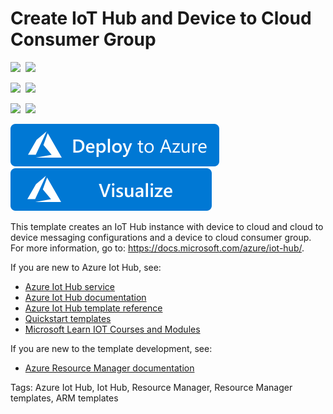 # Create IoT Hub and Device to Cloud Consumer Group

<IMG SRC="https://azurequickstartsservice.blob.core.windows.net/badges/101-iothub-with-consumergroup-create/PublicLastTestDate.svg" />&nbsp;
<IMG SRC="https://azurequickstartsservice.blob.core.windows.net/badges/101-iothub-with-consumergroup-create/PublicDeployment.svg" />&nbsp;

<IMG SRC="https://azurequickstartsservice.blob.core.windows.net/badges/101-iothub-with-consumergroup-create/FairfaxLastTestDate.svg" />&nbsp;
<IMG SRC="https://azurequickstartsservice.blob.core.windows.net/badges/101-iothub-with-consumergroup-create/FairfaxDeployment.svg" />&nbsp;

<IMG SRC="https://azurequickstartsservice.blob.core.windows.net/badges/101-iothub-with-consumergroup-create/BestPracticeResult.svg" />&nbsp;
<IMG SRC="https://azurequickstartsservice.blob.core.windows.net/badges/101-iothub-with-consumergroup-create/CredScanResult.svg" />&nbsp;

<a href="https://portal.azure.com/#create/Microsoft.Template/uri/https%3A%2F%2Fraw.githubusercontent.com%2FAzure%2Fazure-quickstart-templates%2Fmaster%2F101-iothub-with-consumergroup-create%2Fazuredeploy.json" target="_blank">
    <img src="https://raw.githubusercontent.com/Azure/azure-quickstart-templates/master/1-CONTRIBUTION-GUIDE/images/deploytoazure.svg?sanitize=true"/>
</a>
<a href="http://armviz.io/#/?load=https%3A%2F%2Fraw.githubusercontent.com%2FAzure%2Fazure-quickstart-templates%2Fmaster%2F101-iothub-with-consumergroup-create%2Fazuredeploy.json" target="_blank">
    <img src="https://raw.githubusercontent.com/Azure/azure-quickstart-templates/master/1-CONTRIBUTION-GUIDE/images/visualizebutton.svg?sanitize=true"/>
</a>

This template creates an IoT Hub instance with device to cloud and cloud to device messaging configurations and a device to cloud consumer group. For more information, go to: https://docs.microsoft.com/azure/iot-hub/.

If you are new to Azure Iot Hub, see:

- [Azure Iot Hub service](https://azure.microsoft.com/services/iot-hub/)
- [Azure Iot Hub documentation](https://docs.microsoft.com/azure/iot-hub/)
- [Azure Iot Hub template reference](https://docs.microsoft.com/azure/templates/microsoft.devices/iothub-allversions)
- [Quickstart templates](https://azure.microsoft.com/resources/templates/?resourceType=Microsoft.Devices&pageNumber=1&sort=Popular)
- [Microsoft Learn IOT Courses and Modules](https://docs.microsoft.com/learn/browse/?products=azure-iot-central%2Cazure-iot-hub )

If you are new to the template development, see:

- [Azure Resource Manager documentation](https://docs.microsoft.com/en-us/azure/azure-resource-manager/)

Tags: Azure Iot Hub, Iot Hub, Resource Manager, Resource Manager templates, ARM templates
